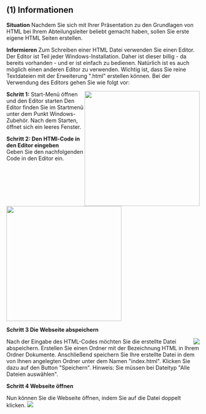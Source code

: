 <!--include-start-->
## (1) Informationen
**Situation**
Nachdem Sie sich mit Ihrer Präsentation zu den Grundlagen von HTML bei Ihrem Abteilungsleiter beliebt gemacht haben, sollen Sie erste eigene HTML Seiten erstellen. 

**Informieren**
Zum Schreiben einer HTML Datei verwenden Sie einen Editor. Der Editor ist Teil jeder Windows-Installation. Daher ist dieser billig - da bereits vorhanden - und er ist einfach zu bedienen. Natürlich ist es auch möglich einen anderen Editor zu verwenden. Wichtig ist, dass Sie reine Textdateien mit der Erweiterung ".html" erstellen können. Bei der Verwendung des Editors gehen Sie wie folgt vor:

**Schritt 1:**
<img style="float: right;" src="https://thomasbeckmann.github.io/moodle-kurse/BG-Q1/Lernsituation02/pics/I11-1.png" width="300">Start-Menü öffnen und den Editor starten
Den Editor finden Sie im Startmenü unter dem Punkt Windows-Zubehör.
Nach dem Starten, öffnet sich ein leeres Fenster.

**Schritt 2:
Den HTMl-Code in den Editor eingeben**<br>
Geben Sie den nachfolgenden Code in den Editor ein.
<img src="https://thomasbeckmann.github.io/moodle-kurse/BG-Q1/Lernsituation02/pics/I11-2.png" width="300">

**Schritt 3
Die Webseite abspeichern**

<img style="float: right;" src="https://thomasbeckmann.github.io/moodle-kurse/BG-Q1/Lernsituation02/pics/I11-3">Nach der Eingabe des HTML-Codes möchten Sie die erstellte Datei abspeichern. Erstellen Sie einen Ordner mit der Bezeichnung HTML in Ihrem Ordner Dokumente. Anschließend speichern Sie Ihre erstellte Datei in dem von Ihnen angelegten Ordner unter dem Namen "index.html". Klicken Sie dazu auf den Button "Speichern". 
Hinweis: Sie müssen bei Dateityp "Alle Dateien auswählen".

**Schritt 4
Webseite öffnen**

Nun können Sie die Webseite öffnen, indem Sie auf die Datei doppelt klicken.
<img src="https://thomasbeckmann.github.io/moodle-kurse/BG-Q1/Lernsituation02/pics/I11-4.png">
<!--include-end-->